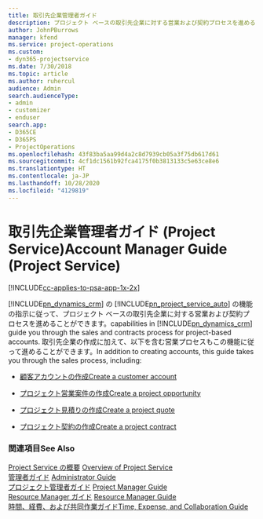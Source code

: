 ```yaml
---
title: 取引先企業管理者ガイド
description: プロジェクト ベースの取引先企業に対する営業および契約プロセスを進める Project Service の取引先企業管理者のガイド
author: JohnPBurrows
manager: kfend
ms.service: project-operations
ms.custom:
- dyn365-projectservice
ms.date: 7/30/2018
ms.topic: article
ms.author: ruhercul
audience: Admin
search.audienceType:
- admin
- customizer
- enduser
search.app:
- D365CE
- D365PS
- ProjectOperations
ms.openlocfilehash: 43f83ba5aa99d4a2c8d7939cb05a3f75db617d61
ms.sourcegitcommit: 4cf1dc1561b92fca4175f0b3813133c5e63ce8e6
ms.translationtype: HT
ms.contentlocale: ja-JP
ms.lasthandoff: 10/28/2020
ms.locfileid: "4129819"
---
```

# <a name="account-manager-guide-project-service"></a><span data-ttu-id="70ecc-103">取引先企業管理者ガイド (Project Service)</span><span class="sxs-lookup"><span data-stu-id="70ecc-103">Account Manager Guide (Project Service)</span></span>

[!INCLUDE[cc-applies-to-psa-app-1x-2x](../includes/cc-applies-to-psa-app-1x-2x.md)]

[!INCLUDE[pn_dynamics_crm](../includes/pn-dynamics-crm.md)] <span data-ttu-id="70ecc-104">の [!INCLUDE[pn_project_service_auto](../includes/pn-project-service-auto.md)] の機能の指示に従って、プロジェクト ベースの取引先企業に対する営業および契約プロセスを進めることができます。</span><span class="sxs-lookup"><span data-stu-id="70ecc-104">capabilities in [!INCLUDE[pn_dynamics_crm](../includes/pn-dynamics-crm.md)] guide you through the sales and contracts process for project-based accounts.</span></span> <span data-ttu-id="70ecc-105">取引先企業の作成に加えて、以下を含む営業プロセスもこの機能に従って進めることができます。</span><span class="sxs-lookup"><span data-stu-id="70ecc-105">In addition to creating accounts, this guide takes you through the sales process, including:</span></span>  
  
-   [<span data-ttu-id="70ecc-106">顧客アカウントの作成</span><span class="sxs-lookup"><span data-stu-id="70ecc-106">Create a customer account</span></span>](../psa/create-customer-account.md)  
  
-   [<span data-ttu-id="70ecc-107">プロジェクト営業案件の作成</span><span class="sxs-lookup"><span data-stu-id="70ecc-107">Create a project opportunity</span></span>](../psa/create-project-opportunity.md)  
  
-   [<span data-ttu-id="70ecc-108">プロジェクト見積りの作成</span><span class="sxs-lookup"><span data-stu-id="70ecc-108">Create a project quote</span></span>](../psa/create-project-quote.md)  
  
-   [<span data-ttu-id="70ecc-109">プロジェクト契約の作成</span><span class="sxs-lookup"><span data-stu-id="70ecc-109">Create a project contract</span></span>](../psa/create-project-contract.md)  
  
  
### <a name="see-also"></a><span data-ttu-id="70ecc-110">関連項目</span><span class="sxs-lookup"><span data-stu-id="70ecc-110">See Also</span></span>  
 <span data-ttu-id="70ecc-111">[Project Service の概要](../psa/overview.md) </span><span class="sxs-lookup"><span data-stu-id="70ecc-111">[Overview of Project Service](../psa/overview.md) </span></span>  
 <span data-ttu-id="70ecc-112">[管理者ガイド](../psa/admin-guide.md) </span><span class="sxs-lookup"><span data-stu-id="70ecc-112">[Administrator Guide](../psa/admin-guide.md) </span></span>  
 <span data-ttu-id="70ecc-113">[プロジェクト管理者ガイド](../psa/project-manager-guide.md) </span><span class="sxs-lookup"><span data-stu-id="70ecc-113">[Project Manager Guide](../psa/project-manager-guide.md) </span></span>  
 <span data-ttu-id="70ecc-114">[Resource Manager ガイド](../psa/resource-manager-guide.md) </span><span class="sxs-lookup"><span data-stu-id="70ecc-114">[Resource Manager Guide](../psa/resource-manager-guide.md) </span></span>  
 [<span data-ttu-id="70ecc-115">時間、経費、および共同作業ガイド</span><span class="sxs-lookup"><span data-stu-id="70ecc-115">Time, Expense, and Collaboration Guide</span></span>](../psa/time-expense-collaboration-guide.md)
